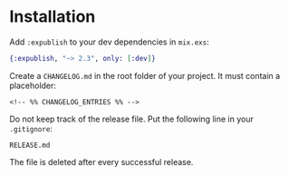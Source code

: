 # Installation

Add `:expublish` to your dev dependencies in `mix.exs`:

```elixir
{:expublish, "~> 2.3", only: [:dev]}
```

Create a `CHANGELOG.md` in the root folder of your project. It must contain a placeholder:

```text
<!-- %% CHANGELOG_ENTRIES %% -->
```

Do not keep track of the release file. Put the following line in your `.gitignore`:

```text
RELEASE.md
```

The file is deleted after every successful release.
